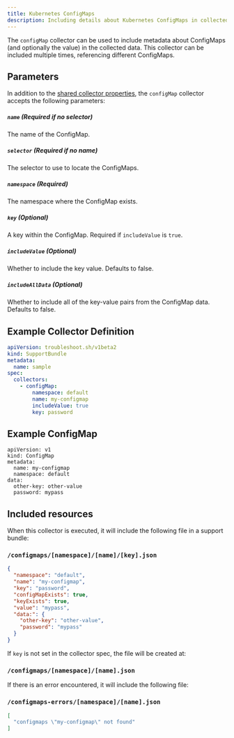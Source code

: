 ```yaml
---
title: Kubernetes ConfigMaps
description: Including details about Kubernetes ConfigMaps in collected output
---
```


The `configMap` collector can be used to include metadata about ConfigMaps (and optionally the value) in the collected data.
This collector can be included multiple times, referencing different ConfigMaps.

## Parameters

In addition to the [shared collector properties](https://troubleshoot.sh/docs/collect/collectors/#shared-properties), the `configMap` collector accepts the following parameters:

##### `name` (Required if no selector)

The name of the ConfigMap.

##### `selector` (Required if no name)

The selector to use to locate the ConfigMaps.

##### `namespace` (Required)

The namespace where the ConfigMap exists.

##### `key` (Optional)

A key within the ConfigMap. Required if `includeValue` is `true`.

##### `includeValue` (Optional)

Whether to include the key value. Defaults to false.

##### `includeAllData` (Optional)

Whether to include all of the key-value pairs from the ConfigMap data. Defaults to false.

## Example Collector Definition

```yaml
apiVersion: troubleshoot.sh/v1beta2
kind: SupportBundle
metadata:
  name: sample
spec:
  collectors:
    - configMap:
        namespace: default
        name: my-configmap
        includeValue: true
        key: password
```

## Example ConfigMap

```
apiVersion: v1
kind: ConfigMap
metadata:
  name: my-configmap
  namespace: default
data:
  other-key: other-value
  password: mypass
```

## Included resources

When this collector is executed, it will include the following file in a support bundle:

### `/configmaps/[namespace]/[name]/[key].json`

```json
{
  "namespace": "default",
  "name": "my-configmap",
  "key": "password",
  "configMapExists": true,
  "keyExists": true,
  "value": "mypass",
  "data:": {
    "other-key": "other-value",
    "password": "mypass"
  }
}
```

If `key` is not set in the collector spec, the file will be created at:

### `/configmaps/[namespace]/[name].json`

If there is an error encountered, it will include the following file:

### `/configmaps-errors/[namespace]/[name].json`

```json
[
  "configmaps \"my-configmap\" not found"
]
```
